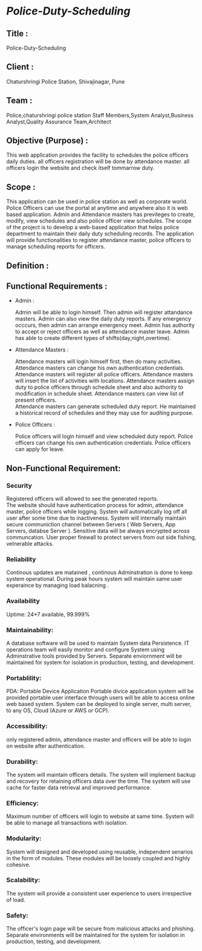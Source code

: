 # *Police-Duty-Scheduling*
## Title : 
   Police-Duty-Scheduling
## Client :
   
   Chaturshringi Police Station, Shivajinagar, Pune
## Team :  
   Police,chaturshringi police station Staff Members,System Analyst,Business Analyst,Quality Assurance Team,Architect
## Objective (Purpose) :
   This web application provides the facility to schedules the police officers daily duties. all officers registration will be done by attendance master. all officers login the website and check itself tommarrow duty.

## Scope :
 
   This application can be used in police station as well as corporate world. Police Officers can use the portal at anytime and anywhere also it is web based application. Admin and Attendance masters has previleges to create, modify, view schedules and also police officer view schedules.
   The scope of the project is to develop a web-based application that helps police department to maintain their daily duty scheduling records. The application will provide functionalities to register attendance master, police officers to manage scheduling reports for officers.
## Definition :
	
## Functional Requirements :
 - Admin :

   Admin will be able to login himself. Then admin will register attandance masters. 
   Admin can also view the daily duty reports. If any emergency occcurs, then admin can arrange emergency meet. 
   Admin has authority to accept or reject officers as well as attendance master leave.
   Admin has able to create different types of shifts(day,night,overtime).

 - Attendance Masters :
	
      Attendance masters will login himself first, then do many activities. 
      Attendance masters can change his own authentication credentials. 
      Attendance masters will register all police officers. 
      Attendance masters will insert the list of activities with locations.
      Attendance masters assign duty to police officers through schedule sheet and also authority to modification in schedule sheet.
      Attendance masters can view list of present officers. 	
      Attendance masters can generate scheduled duty report.
      He maintained a historical record of schedules and they may use for auditing purpose.
      
 
 - Police Officers :
   
      Police officers will login himself and view scheduled duty report.
      Police officers can change his own authentication credentials. 
      Police officers can apply for leave.

## Non-Functional Requirement:

### Security
Registered officers will allowed to see the generated reports.	
The website should have authentication process for admin, attendance master, police officers while logging.
System will automatically log off  all user after some time due to inactiveness.
System  will internally maintain secure communiction channel between Servers ( Web Servers, App Servers, databse Server ).
Sensitive data will be always encrypted across communcation.
User proper firewall to protect servers from out side fishing, velnerable attacks.


### Reliability
Continous updates are matained , continous Adminstration is done to keep system operational.
During peak hours system will maintain same user experaince by managing load balacning .

### Availability
Uptime: 24*7 available, 99.999%
	
### Maintainability:
A database software will be used to maintain System data Persistence.
IT operations team will easily monitor and configure System using Adminstrative tools provided by Servers.
Separate enviornment will be maintained for system for isolation in  production, testing, and development.

### Portablility:
PDA: Portable Device Application
Portable divice application system will be provided portable user interface through users will be able to access online web based system.
System can be deployed to single server, multi server, to any OS, Cloud (Azure or AWS or GCP).

### Accessibility:
only registered admin, attendance master and officers will be able to login on website after authentication.

### Durability:
The system will maintain officers details.
The system will implement backup and recovery for retaining officers data over the time.
The system will use cache for faster data retrieval and improved performance.

### Efficiency:
Maximum number of officers will login to website at same time.
System will be able to manage all transactions with isolation.

### Modularity:
System will designed and developed using reusable, independent senarios in the form of modules.
These modules will be loosely coupled and highly cohesive.
	
### Scalability:
The system will provide a consistent user experience to users irrespective of load.

### Safety:	
The officer's login page will be secure from malicious attacks and phishing.
Separate environments will be maintained for the system for isolation in production, testing, and development.


